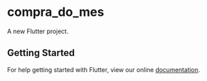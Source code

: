 # compra_do_mes

A new Flutter project.

## Getting Started

For help getting started with Flutter, view our online
[documentation](https://flutter.io/).
